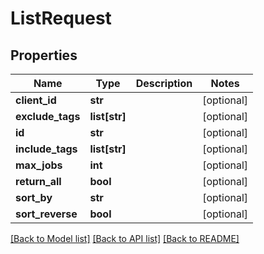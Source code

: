 # ListRequest

## Properties
Name | Type | Description | Notes
------------ | ------------- | ------------- | -------------
**client_id** | **str** |  | [optional] 
**exclude_tags** | **list[str]** |  | [optional] 
**id** | **str** |  | [optional] 
**include_tags** | **list[str]** |  | [optional] 
**max_jobs** | **int** |  | [optional] 
**return_all** | **bool** |  | [optional] 
**sort_by** | **str** |  | [optional] 
**sort_reverse** | **bool** |  | [optional] 

[[Back to Model list]](../README.md#documentation-for-models) [[Back to API list]](../README.md#documentation-for-api-endpoints) [[Back to README]](../README.md)

